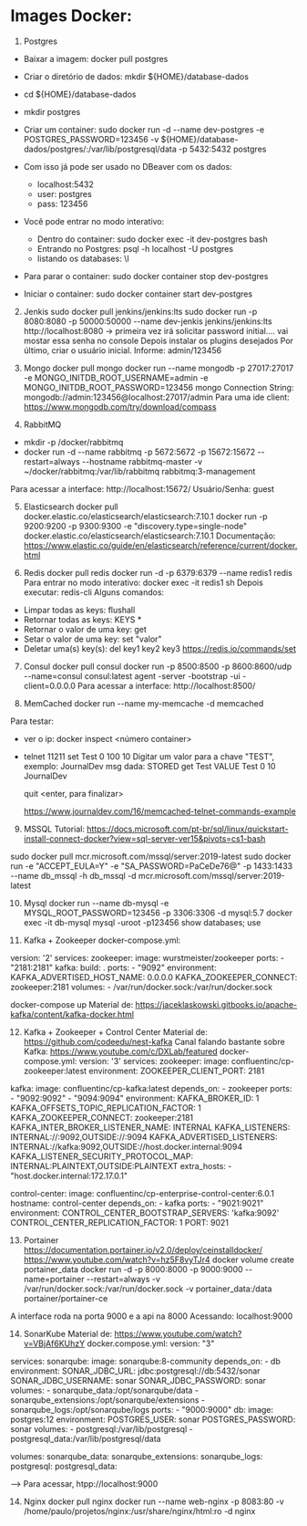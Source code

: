 # Images Docker:

1) Postgres
- Baixar a imagem: docker pull postgres
- Criar o diretório de dados: mkdir ${HOME}/database-dados
- cd ${HOME}/database-dados
- mkdir postgres
- Criar um container: sudo docker run -d --name dev-postgres -e POSTGRES_PASSWORD=123456 -v ${HOME}/database-dados/postgres/:/var/lib/postgresql/data  -p 5432:5432 postgres
- Com isso já pode ser usado no DBeaver com os dados:
	* localhost:5432
	* user: postgres
	* pass: 123456
	
- Você pode entrar no modo interativo:
	* Dentro do container: sudo docker exec -it dev-postgres bash
	* Entrando no Postgres: psql -h localhost -U postgres 
	* listando os databases: \l
	
- Para parar o container: sudo docker container stop dev-postgres
- Iniciar o container: sudo docker container start dev-postgres

	
	
2) Jenkis
sudo docker pull jenkins/jenkins:lts
sudo docker run -p 8080:8080 -p 50000:50000 --name dev-jenkis jenkins/jenkins:lts
http://localhost:8080 -> primeira vez irá solicitar password initial.... vai mostar essa senha no console
Depois instalar os plugins desejados
Por último, criar o usuário inicial. Informe: admin/123456


3) Mongo
docker pull mongo
docker run --name mongodb -p 27017:27017 -e MONGO_INITDB_ROOT_USERNAME=admin -e MONGO_INITDB_ROOT_PASSWORD=123456 mongo
Connection String: mongodb://admin:123456@localhost:27017/admin
Para uma ide client: https://www.mongodb.com/try/download/compass


4) RabbitMQ
- mkdir -p /docker/rabbitmq
- docker run -d --name rabbitmq -p 5672:5672 -p 15672:15672 --restart=always  --hostname rabbitmq-master -v ~/docker/rabbitmq:/var/lib/rabbitmq rabbitmq:3-management
 
Para acessar a interface: http://localhost:15672/
Usuário/Senha: guest
 

 
5) Elasticsearch
docker pull docker.elastic.co/elasticsearch/elasticsearch:7.10.1
docker run -p 9200:9200 -p 9300:9300 -e "discovery.type=single-node" docker.elastic.co/elasticsearch/elasticsearch:7.10.1
Documentação: https://www.elastic.co/guide/en/elasticsearch/reference/current/docker.html

6) Redis
docker pull redis
docker run -d -p 6379:6379 --name redis1 redis
Para entrar no modo interativo: docker exec -it redis1 sh
Depois executar: redis-cli
Alguns comandos:
- Limpar todas as keys: flushall
- Retornar todas as keys: KEYS *
- Retornar o valor de uma key: get <nome da key>
- Setar o valor de uma key: set <nome da key> "valor"
- Deletar uma(s) key(s): del key1 key2 key3
https://redis.io/commands/set


7) Consul
docker pull consul
docker run  -p 8500:8500 -p 8600:8600/udp --name=consul consul:latest agent -server -bootstrap -ui -client=0.0.0.0
Para acessar a interface: http://localhost:8500/


8) MemCached
docker run --name my-memcache -d memcached

Para testar: 
- ver o ip: docker inspect <número container>
- telnet <ip> 11211
	set Test 0 100 10 <enter>
		Digitar um valor para a chave "TEST", exemplo: JournalDev <enter> msg dada: STORED
    get Test 
		VALUE Test 0 10
		JournalDev
	
	quit <enter, para finalizar>
	
	https://www.journaldev.com/16/memcached-telnet-commands-example



9) MSSQL
Tutorial: 
https://docs.microsoft.com/pt-br/sql/linux/quickstart-install-connect-docker?view=sql-server-ver15&pivots=cs1-bash
 
 
sudo docker pull mcr.microsoft.com/mssql/server:2019-latest
sudo docker run -e "ACCEPT_EULA=Y" -e "SA_PASSWORD=PaCeDe76@"  -p 1433:1433 --name db_mssql -h db_mssql -d mcr.microsoft.com/mssql/server:2019-latest

	
10) Mysql
docker run --name db-mysql -e MYSQL_ROOT_PASSWORD=123456 -p 3306:3306 -d mysql:5.7
docker exec -it db-mysql  mysql -uroot -p123456	
show databases;
use <nome database>


11) Kafka + Zookeeper
docker-compose.yml:

version: '2'
services:
  zookeeper:
    image: wurstmeister/zookeeper
    ports:
      - "2181:2181"
  kafka:
    build: .
    ports:
      - "9092"
    environment:
      KAFKA_ADVERTISED_HOST_NAME: 0.0.0.0
      KAFKA_ZOOKEEPER_CONNECT: zookeeper:2181
    volumes:
      - /var/run/docker.sock:/var/run/docker.sock

docker-compose up
Material de: https://jaceklaskowski.gitbooks.io/apache-kafka/content/kafka-docker.html


12) Kafka + Zookeeper + Control Center
Material de: https://github.com/codeedu/nest-kafka
Canal falando bastante sobre Kafka: https://www.youtube.com/c/DXLab/featured
docker-compose.yml:
version: '3'
services:
  zookeeper:
    image: confluentinc/cp-zookeeper:latest
    environment:
      ZOOKEEPER_CLIENT_PORT: 2181

  kafka:
    image: confluentinc/cp-kafka:latest
    depends_on:
      - zookeeper
    ports:
      - "9092:9092"
      - "9094:9094"
    environment:
      KAFKA_BROKER_ID: 1
      KAFKA_OFFSETS_TOPIC_REPLICATION_FACTOR: 1
      KAFKA_ZOOKEEPER_CONNECT: zookeeper:2181
      KAFKA_INTER_BROKER_LISTENER_NAME: INTERNAL
      KAFKA_LISTENERS: INTERNAL://:9092,OUTSIDE://:9094
      KAFKA_ADVERTISED_LISTENERS: INTERNAL://kafka:9092,OUTSIDE://host.docker.internal:9094
      KAFKA_LISTENER_SECURITY_PROTOCOL_MAP: INTERNAL:PLAINTEXT,OUTSIDE:PLAINTEXT
    extra_hosts:
      - "host.docker.internal:172.17.0.1"

  control-center:
    image: confluentinc/cp-enterprise-control-center:6.0.1
    hostname: control-center
    depends_on:
      - kafka
    ports:
      - "9021:9021"
    environment:
      CONTROL_CENTER_BOOTSTRAP_SERVERS: 'kafka:9092'
      CONTROL_CENTER_REPLICATION_FACTOR: 1
      PORT: 9021


13) Portainer
https://documentation.portainer.io/v2.0/deploy/ceinstalldocker/
https://www.youtube.com/watch?v=hz5F8vyTJr4
docker volume create portainer_data
docker run -d -p 8000:8000 -p 9000:9000 --name=portainer --restart=always -v /var/run/docker.sock:/var/run/docker.sock -v portainer_data:/data portainer/portainer-ce

A interface roda na porta 9000 e a api na 8000
Acessando: localhost:9000

14) SonarKube 
Material de: https://www.youtube.com/watch?v=VBjAf6KUhzY
docker.compose.yml:
version: "3"

services:
  sonarqube:
    image: sonarqube:8-community
    depends_on:
      - db
    environment:
      SONAR_JDBC_URL: jdbc:postgresql://db:5432/sonar
      SONAR_JDBC_USERNAME: sonar
      SONAR_JDBC_PASSWORD: sonar
    volumes:
      - sonarqube_data:/opt/sonarqube/data
      - sonarqube_extensions:/opt/sonarqube/extensions
      - sonarqube_logs:/opt/sonarqube/logs
    ports:
      - "9000:9000"
  db:
    image: postgres:12
    environment:
      POSTGRES_USER: sonar
      POSTGRES_PASSWORD: sonar
    volumes:
      - postgresql:/var/lib/postgresql
      - postgresql_data:/var/lib/postgresql/data

volumes:
  sonarqube_data:
  sonarqube_extensions:
  sonarqube_logs:
  postgresql:
  postgresql_data:

  --> Para acessar, htpp://localhost:9000

14) Nginx
docker pull nginx
docker run --name web-nginx -p 8083:80 -v /home/paulo/projetos/nginx:/usr/share/nginx/html:ro -d nginx